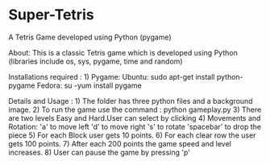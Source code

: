 # Super-Tetris
A Tetris Game developed using Python (pygame)

About: This is a classic Tetris game which is developed using Python (libraries include os, sys, pygame, time and random)

Installations required : 
                          1) Pygame: Ubuntu: sudo apt-get install python-pygame
                                     Fedora: su -yum install pygame


Details and Usage : 1) The folder has three python files and a background image.
                    2) To run the game use the command : python gameplay.py
                    3) There are two levels Easy and Hard.User can select by clicking
                    4) Movements and Rotation: 'a' to move left
                                               'd' to move right
                                               's' to rotate
                                               'spacebar' to drop the piece
                    5) For each Block user gets 10 points.
                    6) For each clear row the user gets 100 points.
                    7) After each 200 points the game speed and level increases.
                    8) User can pause the game by pressing 'p'
              
                    
